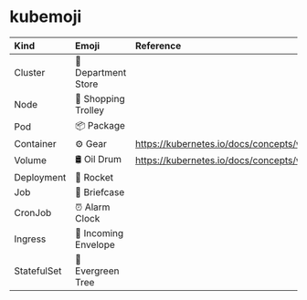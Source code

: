 # kubemoji

| Kind        | Emoji                | Reference                                           |
| :---------- | :------------------- | :-------------------------------------------------- |
| Cluster     | 🏬 Department Store  |                                                     |
| Node        | 🛒 Shopping Trolley  |                                                     |
| Pod         | 📦 Package           |                                                     |
| Container   | ⚙️ Gear              | https://kubernetes.io/docs/concepts/workloads/pods/ |
| Volume      | 🛢️ Oil Drum          | https://kubernetes.io/docs/concepts/workloads/pods/ |
| Deployment  | 🚀 Rocket            |                                                     |
| Job         | 💼 Briefcase         |                                                     |
| CronJob     | ⏰ Alarm Clock       |                                                     |
| Ingress     | 📨 Incoming Envelope |                                                     |
| StatefulSet | 🌲 Evergreen Tree    |                                                     |
